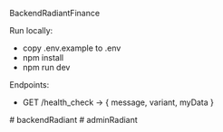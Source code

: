 BackendRadiantFinance

Run locally:
- copy .env.example to .env
- npm install
- npm run dev

Endpoints:
- GET /health_check → { message, variant, myData }


#   b a c k e n d R a d i a n t  
 #   a d m i n R a d i a n t  
 